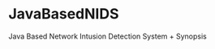 # JavaBasedNIDS
Java Based Network Intusion Detection System + Synopsis

<blockquote class="imgur-embed-pub" lang="en" data-id="a/GFFx8OA" data-context="false" ><a href="//imgur.com/a/GFFx8OA"></a></blockquote><script async src="//s.imgur.com/min/embed.js" charset="utf-8"></script>
